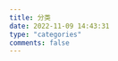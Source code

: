 ```yaml
---
title: 分类
date: 2022-11-09 14:43:31
type: "categories"
comments: false
---
```

<div id="categories-chart" data-parent="true" style="border-radius: 8px; height: 300px; padding: 10px;"></div>